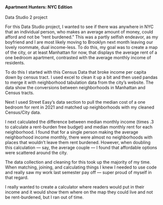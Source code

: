 <b>Apartment Hunters: NYC Edition</b><br>
<br>Data Studio 2 project

For this Data Studio project, I wanted to see if there was anywhere in NYC that an individual person, who makes an average amount of money, could afford and not be “rent burdened.” This was a partly selfish endeavor, as my boyfriend and I are most likely moving to Brooklyn next month leaving our lovely roommate, dual income-less. To do this, my goal was to create a map of the city, or at least Manhattan for now, that displays the average rent of a one bedroom apartment, contrasted with the average monthly income of residents.

To do this I started with this Census Data that broke income per capita down by census tract. I used excel to clean it up a bit and then used pandas to merge it with neighborhood tabulation data from the city’s website. The data show the conversions between neighborhoods in Manhattan and Census tracts.

Next I used Street Easy’s data section to pull the median cost of a one bedroom for rent in 2021 and matched up neighborhoods with my cleaned Census/City data.

I next calculated the difference between median monthly income (times .3 to calculate a rent-burden free budget) and median monthly rent for each neighborhood. I found that for a single person making the average neighborhood income monthly, there were almost no neighborhoods with places that wouldn’t leave them rent burdened. However, when doubling this calculation — say, the average couple — I found that affordable options were scattered around the city. 

The data collection and cleaning for this took up the majority of my time. When matching, joining, and calculating things I knew I needed to use code and really saw my work last semester pay off — super proud of myself in that regard. 

I really wanted to create a calculator where readers would put in their income and it would show them where on the map they could live and not be rent-burdened, but I ran out of time. 
